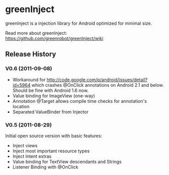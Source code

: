 greenInject
===========
greenInject is a injection library for Android optimized for minimal size.

Read more about greenInject: https://github.com/greenrobot/greenInject/wiki

Release History
---------------
### V0.6 (2011-09-08)
* Workaround for http://code.google.com/p/android/issues/detail?id=5964 which crashes @OnClick annotations on Android 2.1 and below. Should be fine with Android 1.6 now.
* Value binding for ImageView (one-way)
* Annotation @Target allows compile time checks for annotation's location
* Separated ValueBinder from Injector

### V0.5 (2011-08-29)
Initial open source version with basic features:

* Inject views
* Inject most important resource types
* Inject Intent extras
* Value binding for TextView descendants and Strings
* Listener Binding with @OnClick

